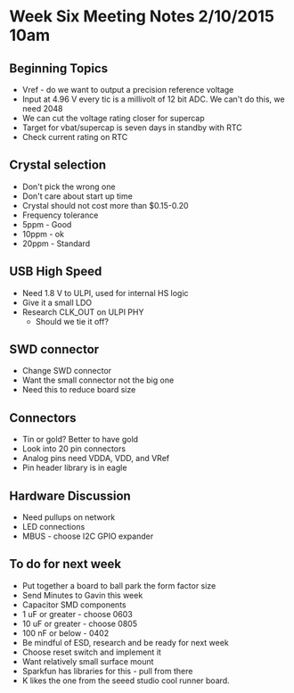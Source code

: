 # Week Six Meeting Notes 2/10/2015 10am

## Beginning Topics
* Vref - do we want to output a precision reference voltage
 * Input at 4.96 V every tic is a millivolt of 12 bit ADC. We can't do this, we need 2048
* We can cut the voltage rating closer for supercap
 * Target for vbat/supercap is seven days in standby with RTC
 * Check current rating on RTC 

## Crystal selection
* Don't pick the wrong one
* Don't care about start up time
* Crystal should not cost more than $0.15-0.20
* Frequency tolerance
 * 5ppm - Good
 * 10ppm - ok
 * 20ppm - Standard

## USB High Speed 
* Need 1.8 V to ULPI, used for internal HS logic
 * Give it a small LDO
* Research CLK_OUT on ULPI PHY
  * Should we tie it off?

## SWD connector
* Change SWD connector
 * Want the small connector not the big one
 * Need this to reduce board size
 
## Connectors 
* Tin or gold? Better to have gold
* Look into 20 pin connectors
* Analog pins need VDDA, VDD, and VRef
* Pin header library is in eagle

## Hardware Discussion
* Need pullups on network 
*  LED connections
* MBUS - choose I2C GPIO expander

## To do for next week
* Put together a board to ball park the form factor size
* Send Minutes to Gavin this week
* Capacitor SMD components 
 * 1 uF or greater - choose 0603
 * 10 uF or greater - choose 0805
 * 100 nF or below - 0402
* Be mindful of ESD, research and be ready for next week
* Choose reset switch and implement it
 * Want relatively small surface mount
 * Sparkfun has libraries for this - pull from there
 * K likes the one from the seeed studio cool runner board.
 
